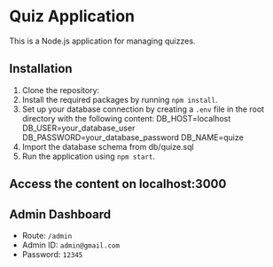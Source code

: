 # Quiz Application

This is a Node.js application for managing quizzes.

## Installation

1. Clone the repository:
2. Install the required packages by running `npm install`.
3. Set up your database connection by creating a `.env` file in the root directory with the following content:
   DB_HOST=localhost
   DB_USER=your_database_user
   DB_PASSWORD=your_database_password
   DB_NAME=quize
4. Import the database schema from db/quize.sql
5. Run the application using `npm start`.


## Access the content on localhost:3000

## Admin Dashboard

- Route: `/admin`
- Admin ID: `admin@gmail.com`
- Password: `12345`



